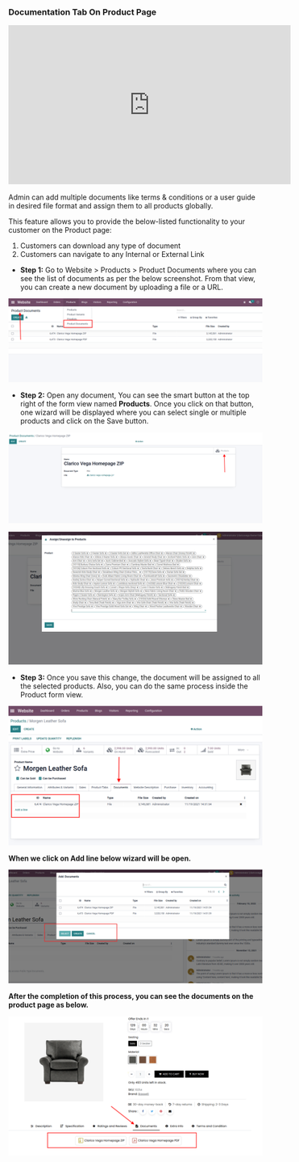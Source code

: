 
### Documentation Tab On Product Page

<iframe width="560" height="315" src="https://www.youtube.com/embed/uJ1W7LlKWJo" title="YouTube video player" frameborder="0" allow="accelerometer; autoplay; clipboard-write; encrypted-media; gyroscope; picture-in-picture" allowfullscreen></iframe>

Admin can add multiple documents like terms & conditions or a user guide in desired file format and assign them to all products globally.

This feature allows you to provide the below-listed functionality to your customer on the Product page:

1. Customers can download any type of document
2. Customers can navigate to any Internal or External Link

* **Step 1:** Go to Website > Products > Product Documents where you can see the list of documents as per the below screenshot. From that view, you can create a new document by uploading a file or a URL.

![](./images/pdt1.png)

* **Step 2:** Open any document, You can see the smart button at the top right of the form view named **Products**. Once you click on that button, one wizard will be displayed where you can select single or multiple products and click on the Save button.

![](./images/pdt2.png)

![](./images/pdt3.png)

* **Step 3:** Once you save this change, the document will be assigned to all the selected products. Also, you can do the same process inside the Product form view.

![](./images/pdt4.png)

**When we click on Add line below wizard will be open.**

![](./images/pdt6.png)

**After the completion of this process, you can see the documents on the product page as below.**

![](./images/pdt5.png)


